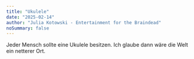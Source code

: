 ```yaml
---
title: "Ukulele"
date: "2025-02-14"
author: "Julia Kotowski - Entertainment for the Braindead"
noSummary: false
---
```


Jeder Mensch sollte eine Ukulele besitzen. Ich glaube dann wäre die Welt ein netterer Ort.

